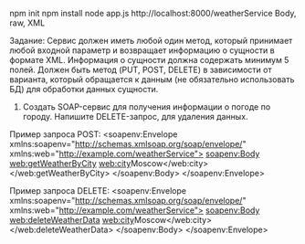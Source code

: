 npm init
npm install
node app.js
http://localhost:8000/weatherService
Body, raw, XML

Задание: 
Сервис должен иметь любой один метод, который принимает любой входной параметр и возвращает
информацию о сущности в формате XML. 
Информация о сущности должна содержать минимум 5 полей. 
Должен быть метод (PUT, POST, DELETE) в зависимости от варианта, который обращается к данным (не
обязательно использовать БД) для обработки данных сущности.

1.  Создать SOAP-сервис для получения информации о погоде по городу. Напишите DELETE-запрос, для
    удаления данных.

Пример запроса POST: 
<soapenv:Envelope xmlns:soapenv="http://schemas.xmlsoap.org/soap/envelope/" xmlns:web="http://example.com/weatherService">
  <soapenv:Body>
    <web:getWeatherByCity>
      <web:city>Moscow</web:city>
    </web:getWeatherByCity>
  </soapenv:Body>
</soapenv:Envelope>


Пример запроса DELETE: 
<soapenv:Envelope xmlns:soapenv="http://schemas.xmlsoap.org/soap/envelope/" xmlns:web="http://example.com/weatherService">
  <soapenv:Body>
    <web:deleteWeatherData>
      <web:city>Moscow</web:city>
    </web:deleteWeatherData>
  </soapenv:Body>
</soapenv:Envelope>

